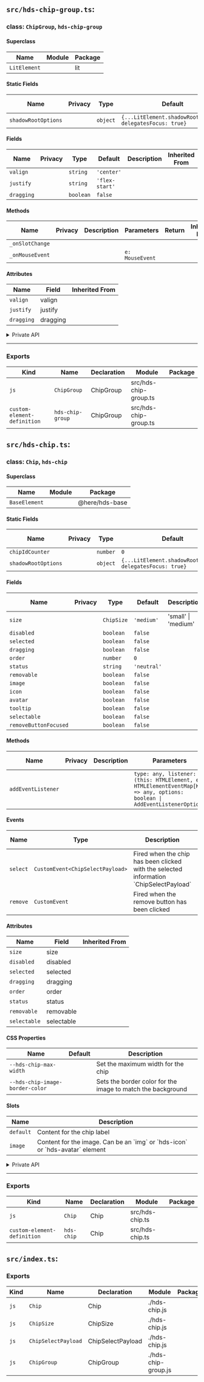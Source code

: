 ## `src/hds-chip-group.ts`:

### class: `ChipGroup`, `hds-chip-group`

#### Superclass

| Name         | Module | Package |
| ------------ | ------ | ------- |
| `LitElement` |        | lit     |

#### Static Fields

| Name                | Privacy | Type     | Default                                                   | Description | Inherited From |
| ------------------- | ------- | -------- | --------------------------------------------------------- | ----------- | -------------- |
| `shadowRootOptions` |         | `object` | `{...LitElement.shadowRootOptions, delegatesFocus: true}` |             |                |

#### Fields

| Name       | Privacy | Type      | Default        | Description | Inherited From |
| ---------- | ------- | --------- | -------------- | ----------- | -------------- |
| `valign`   |         | `string`  | `'center'`     |             |                |
| `justify`  |         | `string`  | `'flex-start'` |             |                |
| `dragging` |         | `boolean` | `false`        |             |                |

#### Methods

| Name            | Privacy | Description | Parameters      | Return | Inherited From |
| --------------- | ------- | ----------- | --------------- | ------ | -------------- |
| `_onSlotChange` |         |             |                 |        |                |
| `_onMouseEvent` |         |             | `e: MouseEvent` |        |                |

#### Attributes

| Name       | Field    | Inherited From |
| ---------- | -------- | -------------- |
| `valign`   | valign   |                |
| `justify`  | justify  |                |
| `dragging` | dragging |                |

<details><summary>Private API</summary>

#### Fields

| Name              | Privacy   | Type                | Default | Description | Inherited From |
| ----------------- | --------- | ------------------- | ------- | ----------- | -------------- |
| `slotElement`     | protected | `HTMLSlotElement`   |         |             |                |
| `_draggingSource` | private   | `Chip \| undefined` |         |             |                |
| `_draggingStartX` | private   | `number`            | `0`     |             |                |
| `_draggingStartY` | private   | `number`            | `0`     |             |                |

#### Methods

| Name               | Privacy   | Description | Parameters         | Return | Inherited From |
| ------------------ | --------- | ----------- | ------------------ | ------ | -------------- |
| `getItems`         | protected |             |                    |        |                |
| `updateItemsOrder` | protected |             |                    |        |                |
| `onKeyDown`        | protected |             | `e: KeyboardEvent` |        |                |

</details>

<hr/>

### Exports

| Kind                        | Name             | Declaration | Module                | Package |
| --------------------------- | ---------------- | ----------- | --------------------- | ------- |
| `js`                        | `ChipGroup`      | ChipGroup   | src/hds-chip-group.ts |         |
| `custom-element-definition` | `hds-chip-group` | ChipGroup   | src/hds-chip-group.ts |         |

## `src/hds-chip.ts`:

### class: `Chip`, `hds-chip`

#### Superclass

| Name          | Module | Package        |
| ------------- | ------ | -------------- |
| `BaseElement` |        | @here/hds-base |

#### Static Fields

| Name                | Privacy | Type     | Default                                                   | Description | Inherited From |
| ------------------- | ------- | -------- | --------------------------------------------------------- | ----------- | -------------- |
| `chipIdCounter`     |         | `number` | `0`                                                       |             |                |
| `shadowRootOptions` |         | `object` | `{...LitElement.shadowRootOptions, delegatesFocus: true}` |             |                |

#### Fields

| Name                  | Privacy | Type       | Default     | Description         | Inherited From |
| --------------------- | ------- | ---------- | ----------- | ------------------- | -------------- |
| `size`                |         | `ChipSize` | `'medium'`  | 'small' \| 'medium' |                |
| `disabled`            |         | `boolean`  | `false`     |                     |                |
| `selected`            |         | `boolean`  | `false`     |                     |                |
| `dragging`            |         | `boolean`  | `false`     |                     |                |
| `order`               |         | `number`   | `0`         |                     |                |
| `status`              |         | `string`   | `'neutral'` |                     |                |
| `removable`           |         | `boolean`  | `false`     |                     |                |
| `image`               |         | `boolean`  | `false`     |                     |                |
| `icon`                |         | `boolean`  | `false`     |                     |                |
| `avatar`              |         | `boolean`  | `false`     |                     |                |
| `tooltip`             |         | `boolean`  | `false`     |                     |                |
| `selectable`          |         | `boolean`  | `false`     |                     |                |
| `removeButtonFocused` |         | `boolean`  | `false`     |                     |                |

#### Methods

| Name               | Privacy | Description | Parameters                                                                                                                 | Return | Inherited From |
| ------------------ | ------- | ----------- | -------------------------------------------------------------------------------------------------------------------------- | ------ | -------------- |
| `addEventListener` |         |             | `type: any, listener: (this: HTMLElement, ev: HTMLElementEventMap[K]) => any, options: boolean \| AddEventListenerOptions` |        |                |

#### Events

| Name     | Type                             | Description                                                                              | Inherited From |
| -------- | -------------------------------- | ---------------------------------------------------------------------------------------- | -------------- |
| `select` | `CustomEvent<ChipSelectPayload>` | Fired when the chip has been clicked with the selected information \`ChipSelectPayload\` |                |
| `remove` | `CustomEvent`                    | Fired when the remove button has been clicked                                            |                |

#### Attributes

| Name         | Field      | Inherited From |
| ------------ | ---------- | -------------- |
| `size`       | size       |                |
| `disabled`   | disabled   |                |
| `selected`   | selected   |                |
| `dragging`   | dragging   |                |
| `order`      | order      |                |
| `status`     | status     |                |
| `removable`  | removable  |                |
| `selectable` | selectable |                |

#### CSS Properties

| Name                            | Default | Description                                                 |
| ------------------------------- | ------- | ----------------------------------------------------------- |
| `--hds-chip-max-width`          |         | Set the maximum width for the chip                          |
| `--hds-chip-image-border-color` |         | Sets the border color for the image to match the background |

#### Slots

| Name      | Description                                                                        |
| --------- | ---------------------------------------------------------------------------------- |
| `default` | Content for the chip label                                                         |
| `image`   | Content for the image. Can be an \`img\` or \`hds-icon\` or \`hds-avatar\` element |

<details><summary>Private API</summary>

#### Fields

| Name            | Privacy   | Type                | Default | Description | Inherited From |
| --------------- | --------- | ------------------- | ------- | ----------- | -------------- |
| `isTabbable`    | protected | `boolean`           | `true`  |             |                |
| `chipLabelSlot` | protected | `HTMLSlotElement`   |         |             |                |
| `labelEl`       | protected | `HTMLSlotElement`   |         |             |                |
| `chipWrapper`   | protected | `HTMLButtonElement` |         |             |                |

#### Methods

| Name                | Privacy | Description | Parameters        | Return | Inherited From |
| ------------------- | ------- | ----------- | ----------------- | ------ | -------------- |
| `isTextOverflowing` | private |             |                   |        |                |
| `removeButtonClick` | private |             | `evt: MouseEvent` |        |                |
| `renderImageOrIcon` | private |             |                   |        |                |
| `renderLabel`       | private |             |                   |        |                |
| `renderCloseIcon`   | private |             |                   |        |                |
| `renderTooltip`     | private |             |                   |        |                |
| `_toggleSelect`     | private |             |                   |        |                |
| `_focus`            | private |             |                   |        |                |
| `_blur`             | private |             |                   |        |                |

</details>

<hr/>

### Exports

| Kind                        | Name       | Declaration | Module          | Package |
| --------------------------- | ---------- | ----------- | --------------- | ------- |
| `js`                        | `Chip`     | Chip        | src/hds-chip.ts |         |
| `custom-element-definition` | `hds-chip` | Chip        | src/hds-chip.ts |         |

## `src/index.ts`:

### Exports

| Kind | Name                | Declaration       | Module              | Package |
| ---- | ------------------- | ----------------- | ------------------- | ------- |
| `js` | `Chip`              | Chip              | ./hds-chip.js       |         |
| `js` | `ChipSize`          | ChipSize          | ./hds-chip.js       |         |
| `js` | `ChipSelectPayload` | ChipSelectPayload | ./hds-chip.js       |         |
| `js` | `ChipGroup`         | ChipGroup         | ./hds-chip-group.js |         |
